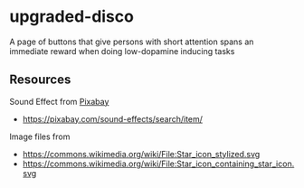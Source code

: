 # upgraded-disco
A page of buttons that give persons with short attention spans an immediate reward when doing low-dopamine inducing tasks


## Resources

Sound Effect from <a href="https://pixabay.com/?utm_source=link-attribution&amp;utm_medium=referral&amp;utm_campaign=music&amp;utm_content=38258">Pixabay</a>

* https://pixabay.com/sound-effects/search/item/

Image files from

* https://commons.wikimedia.org/wiki/File:Star_icon_stylized.svg
* https://commons.wikimedia.org/wiki/File:Star_icon_containing_star_icon.svg
